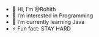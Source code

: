 - 👋 Hi, I’m @Rohith
- 👀 I’m interested in Programming
- 🌱 I’m currently learning Java
- ⚡ Fun fact: STAY HARD

<!---
rohith7299017/rohith7299017 is a ✨ special ✨ repository because its `README.md` (this file) appears on your GitHub profile.
You can click the Preview link to take a look at your changes.
--->
